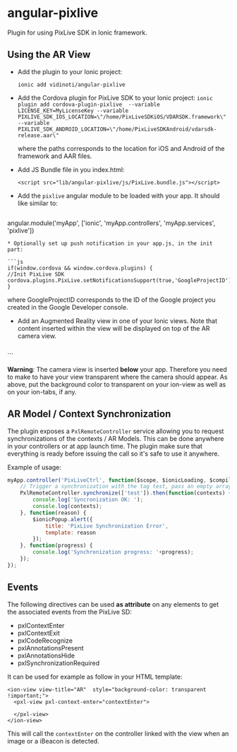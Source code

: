 # angular-pixlive
Plugin for using PixLive SDK in Ionic framework.

## Using the AR View

* Add the plugin to your Ionic project: 
  
  `ionic add vidinoti/angular-pixlive`
* Add the Cordova plugin for PixLive SDK to your Ionic project:
  `ionic plugin add cordova-plugin-pixlive  --variable LICENSE_KEY=MyLicenseKey --variable PIXLIVE_SDK_IOS_LOCATION=\"/home/PixLiveSDKiOS/VDARSDK.framework\" --variable PIXLIVE_SDK_ANDROID_LOCATION=\"/home/PixLiveSDKAndroid/vdarsdk-release.aar\"`
  
  where the paths corresponds to the location for iOS and Android of the framework and AAR files.
* Add JS Bundle file in you index.html: 
  
  `<script src="lib/angular-pixlive/js/PixLive.bundle.js"></script>` 
* Add the `pixlive` angular module to be loaded with your app. It should like similar to:
  
  ```js
angular.module('myApp', ['ionic', 'myApp.controllers', 'myApp.services', 'pixlive'])
  ```
* Optionally set up push notification in your app.js, in the init part: 

  ```js
if(window.cordova && window.cordova.plugins) {
  //Init PixLive SDK
  cordova.plugins.PixLive.setNotificationsSupport(true,'GoogleProjectID');
}
  ```
  
  where GoogleProjectID corresponds to the ID of the Google project you created in the Google Developer console.
* Add an Augmented Reality view in one of your Ionic views. Note that content inserted within the view will be displayed on top of the AR camera view.
  
  ```html
<ion-view view-title="PixLive" style="background-color: transparent !important;">
  <pxl-view>

  </pxl-view>
</ion-view>
  ```

**Warning**: The camera view is inserted **below** your app. Therefore you need to make to have your view transparent where the camera should appear. As above, put the background color to transparent on your ion-view as well as on your ion-tabs, if any.

## AR Model / Context Synchronization

The plugin exposes a `PxlRemoteController` service allowing you to request synchronizations of the contexts / AR Models. This can be done anywhere in your controllers or at app launch time. The plugin make sure that everything is ready before issuing the call so it's safe to use it anywhere.

Example of usage:

```js
myApp.controller('PixLiveCtrl', function($scope, $ionicLoading, $compile, PxlRemoteController, $ionicPopup) {
    // Trigger a synchronization with the tag test, pass an empty array to synchronize with all the contexts.
    PxlRemoteController.synchronize(['test']).then(function(contexts) {
        console.log('Syncronization OK: ');
        console.log(contexts);
    }, function(reason) {
        $ionicPopup.alert({
            title: 'PixLive Synchronization Error',
            template: reason
        });
    }, function(progress) {
        console.log('Synchronization progress: '+progress);
    });
});
```

## Events

The following directives can be used **as attribute** on any elements to get the associated events from the PixLive SD:

* pxlContextEnter
* pxlContextExit
* pxlCodeRecognize
* pxlAnnotationsPresent
* pxlAnnotationsHide
* pxlSynchronizationRequired

It can be used for example as follow in your HTML template:

```
<ion-view view-title="AR"  style="background-color: transparent !important;">
  <pxl-view pxl-context-enter="contextEnter">
    
  </pxl-view>
</ion-view>
```

This will call the `contextEnter` on the controller linked with the view when an image or a iBeacon is detected.